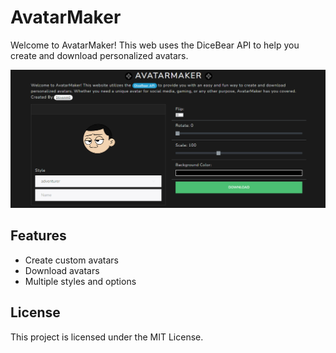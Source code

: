 # AvatarMaker
Welcome to AvatarMaker! This web uses the DiceBear API to help you create and download personalized avatars.

![avatarmaker](/screenshot.png)

## Features
- Create custom avatars
- Download avatars 
- Multiple styles and options

## License
This project is licensed under the MIT License.
